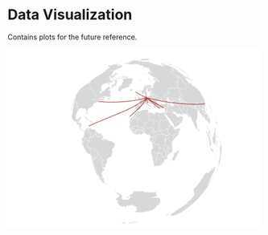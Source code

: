 # Data Visualization

Contains plots for the future reference. 

![Flight Map](images/flightmap.png) 
